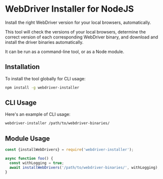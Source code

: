 # WebDriver Installer for NodeJS

Install the right WebDriver version for your local browsers, automatically.

This tool will check the versions of your local browsers, determine the correct
version of each corresponding WebDriver binary, and download and install the
driver binaries automatically.

It can be run as a command-line tool, or as a Node module.


## Installation

To install the tool globally for CLI usage:

```sh
npm install -g webdriver-installer
```


## CLI Usage

Here's an example of CLI usage:

```sh
webdriver-installer /path/to/webdriver-binaries/
```


## Module Usage

```js
const {installWebDrivers} = require('webdriver-installer');

async function foo() {
  const withLogging = true;
  await installWebDrivers('/path/to/webdriver-binaries/', withLogging);
}
```

